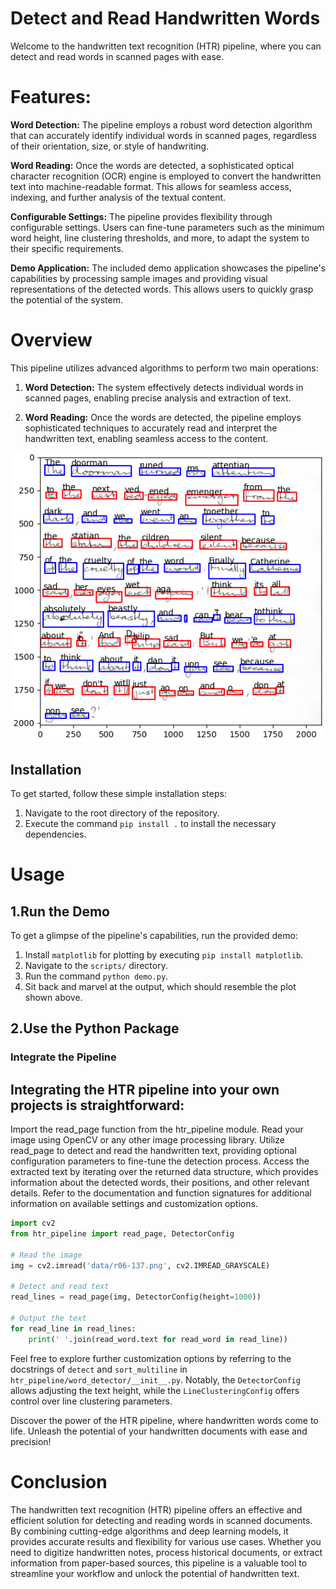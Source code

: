 # Detect and Read Handwritten Words

Welcome to the handwritten text recognition (HTR) pipeline, where you can detect and read words in scanned pages with ease.

# Features:
**Word Detection:** The pipeline employs a robust word detection algorithm that can accurately identify individual words in scanned pages, regardless of their orientation, size, or style of handwriting.

**Word Reading:** Once the words are detected, a sophisticated optical character recognition (OCR) engine is employed to convert the handwritten text into machine-readable format. This allows for seamless access, indexing, and further analysis of the textual content.

**Configurable Settings:** The pipeline provides flexibility through configurable settings. Users can fine-tune parameters such as the minimum word height, line clustering thresholds, and more, to adapt the system to their specific requirements.

**Demo Application:** The included demo application showcases the pipeline's capabilities by processing sample images and providing visual representations of the detected words. This allows users to quickly grasp the potential of the system.

# Overview

This pipeline utilizes advanced algorithms to perform two main operations:

1. **Word Detection:** The system effectively detects individual words in scanned pages, enabling precise analysis and extraction of text.

2. **Word Reading:** Once the words are detected, the pipeline employs sophisticated techniques to accurately read and interpret the handwritten text, enabling seamless access to the content.

![example](./doc/example.png)

## Installation

To get started, follow these simple installation steps:

1. Navigate to the root directory of the repository.
2. Execute the command `pip install .` to install the necessary dependencies.

# Usage

## 1.Run the Demo

To get a glimpse of the pipeline's capabilities, run the provided demo:

1. Install `matplotlib` for plotting by executing `pip install matplotlib`.
2. Navigate to the `scripts/` directory.
3. Run the command `python demo.py`.
4. Sit back and marvel at the output, which should resemble the plot shown above.

## 2.Use the Python Package

### Integrate the Pipeline
## Integrating the HTR pipeline into your own projects is straightforward:

Import the read_page function from the htr_pipeline module.
Read your image using OpenCV or any other image processing library.
Utilize read_page to detect and read the handwritten text, providing optional configuration parameters to fine-tune the detection process.
Access the extracted text by iterating over the returned data structure, which provides information about the detected words, their positions, and other relevant details.
Refer to the documentation and function signatures for additional information on available settings and customization options.

```python
import cv2
from htr_pipeline import read_page, DetectorConfig

# Read the image
img = cv2.imread('data/r06-137.png', cv2.IMREAD_GRAYSCALE)

# Detect and read text
read_lines = read_page(img, DetectorConfig(height=1000))

# Output the text
for read_line in read_lines:
    print(' '.join(read_word.text for read_word in read_line))
```

Feel free to explore further customization options by referring to the docstrings of `detect` and `sort_multiline` in `htr_pipeline/word_detector/__init__.py`. Notably, the `DetectorConfig` allows adjusting the text height, while the `LineClusteringConfig` offers control over line clustering parameters.

Discover the power of the HTR pipeline, where handwritten words come to life. Unleash the potential of your handwritten documents with ease and precision!

# Conclusion
The handwritten text recognition (HTR) pipeline offers an effective and efficient solution for detecting and reading words in scanned documents. By combining cutting-edge algorithms and deep learning models, it provides accurate results and flexibility for various use cases. Whether you need to digitize handwritten notes, process historical documents, or extract information from paper-based sources, this pipeline is a valuable tool to streamline your workflow and unlock the potential of handwritten text.
